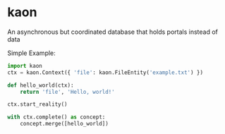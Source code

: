 # kaon
An asynchronous but coordinated database that holds portals instead of data

Simple Example:

```python
import kaon
ctx = kaon.Context({ 'file': kaon.FileEntity('example.txt') })

def hello_world(ctx):
    return 'file', 'Hello, world!'

ctx.start_reality()

with ctx.complete() as concept:
    concept.merge([hello_world])
```
